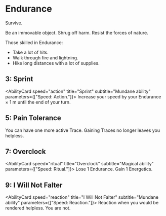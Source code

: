 # Endurance

Survive.

Be an immovable object. Shrug off harm. Resist the forces of nature.

Those skilled in Endurance:

- Take a lot of hits.
- Walk through fire and lightning.
- Hike long distances with a lot of supplies.

## 3: Sprint

<AbilityCard
speed="action"
title="Sprint"
subtitle="Mundane ability"
parameters={["Speed: Action."]}>
Increase your speed by your Endurance × 1 m until the end of your turn.
</AbilityCard>

## 5: Pain Tolerance

<AbilityCard
speed="enhancement"
title="Pain Tolerance"
subtitle="Enhancement">
You can have one more active Trace. Gaining Traces no longer leaves you helpless.
</AbilityCard>

## 7: Overclock

<AbilityCard
speed="ritual"
title="Overclock"
subtitle="Magical ability"
parameters={["Speed: Ritual."]}>
Lose 1 Endurance. Gain 1 Energetics.
</AbilityCard>

## 9: I Will Not Falter

<AbilityCard
speed="reaction"
title="I Will Not Falter"
subtitle="Mundane ability"
parameters={["Speed: Reaction."]}>
Reaction when you would be rendered helpless. You are not.
</AbilityCard>
